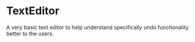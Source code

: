 # TextEditor
A very basic text editor to help understand specifically undo functionality better to the users.

